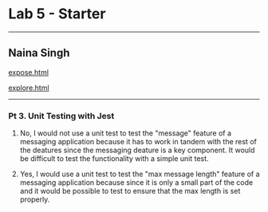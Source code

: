# Lab 5 - Starter
---
Naina Singh
---
[expose.html](https://n2singh.github.io/Lab5_Starter/expose.html)

[explore.html](https://n2singh.github.io/Lab5_Starter/explore.html)

---
### Pt 3. Unit Testing with Jest

1) No, I would not use a unit test to test the "message" feature of a messaging application because it has to work in tandem with the rest of the deatures since the messaging deature is a key component. It would be difficult to test the functionality with a simple unit test.

2) Yes, I would use a unit test to test the "max message length" feature of a messaging application because since it is only a small part of the code and it would be possible to test to ensure that the max length is set properly.
